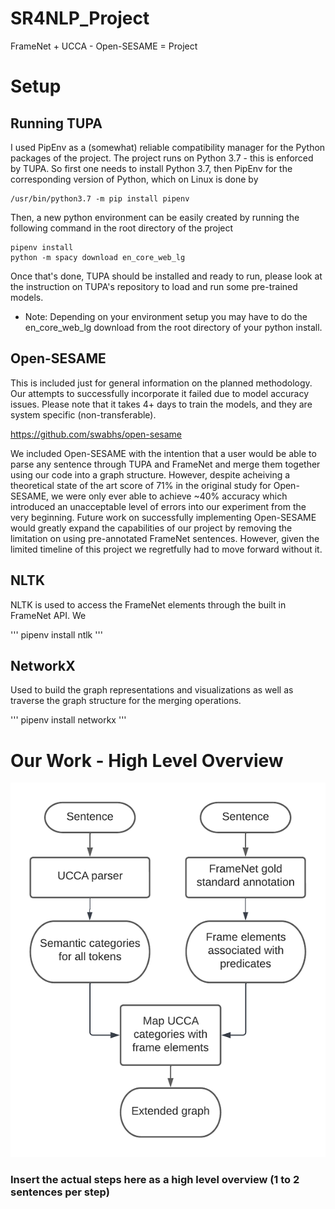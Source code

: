 # SR4NLP_Project
FrameNet + UCCA - Open-SESAME = Project

# Setup
## Running TUPA

I used PipEnv as a (somewhat) reliable compatibility manager for the Python packages of the project. The project runs on Python 3.7 - this is enforced by TUPA. So first one needs to install Python 3.7, then PipEnv for the corresponding version of Python, which on Linux is done by 

```
/usr/bin/python3.7 -m pip install pipenv
```

Then, a new python environment can be easily created by running the following command in the root directory of the project

```
pipenv install
python -m spacy download en_core_web_lg
```

Once that's done, TUPA should be installed and ready to run, please look at the instruction on TUPA's repository to load and run some pre-trained models.

* Note: Depending on your environment setup you may have to do the en_core_web_lg download from the root directory of your python install.

## Open-SESAME
This is included just for general information on the planned methodology. Our attempts to successfully incorporate it failed due to model accuracy issues. Please note that it takes 4+ days to train the models, and they are system specific (non-transferable).

https://github.com/swabhs/open-sesame

We included Open-SESAME with the intention that a user would be able to parse any sentence through TUPA and FrameNet and merge them together using our code into a graph structure. However, despite acheiving a theoretical state of the art score of 71% in the original study for Open-SESAME, we were only ever able to achieve ~40% accuracy which introduced an unacceptable level of errors into our experiment from the very beginning. Future work on successfully implementing Open-SESAME would greatly expand the capabilities of our project by removing the limitation on using pre-annotated FrameNet sentences. However, given the limited timeline of this project we regretfully had to move forward without it.

## NLTK
NLTK is used to access the FrameNet elements through the built in FrameNet API. We 

'''
pipenv install ntlk
'''

## NetworkX
Used to build the graph representations and visualizations as well as traverse the graph structure for the merging operations.

'''
pipenv install networkx
'''

# Our Work - High Level Overview
![proposed_framework](https://github.com/PierreTsr/SR4NLP_Project/blob/main/srnlp_resized.png)

### Insert the actual steps here as a high level overview (1 to 2 sentences per step)
